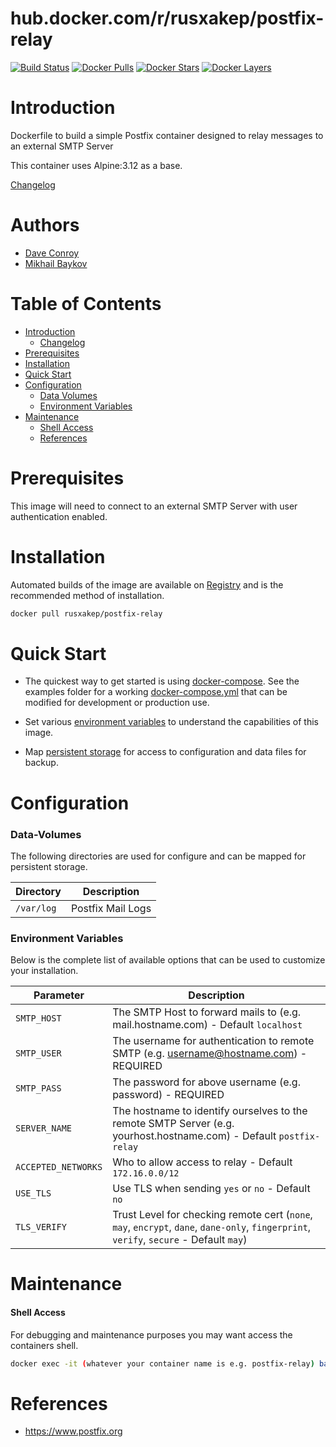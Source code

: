 # hub.docker.com/r/rusxakep/postfix-relay

[![Build Status](https://img.shields.io/docker/cloud/build/rusxakep/postfix-relay.svg)](https://hub.docker.com/r/rusxakep/postfix-relay)
[![Docker Pulls](https://img.shields.io/docker/pulls/rusxakep/postfix-relay.svg)](https://hub.docker.com/r/rusxakep/postfix-relay)
[![Docker Stars](https://img.shields.io/docker/stars/rusxakep/postfix-relay.svg)](https://hub.docker.com/r/rusxakep/postfix-relay)
[![Docker Layers](https://images.microbadger.com/badges/image/rusxakep/postfix-relay.svg)](https://microbadger.com/images/rusxakep/postfix-relay)


# Introduction

Dockerfile to build a simple Postfix container designed to relay messages to an external SMTP Server

This container uses Alpine:3.12 as a base.

[Changelog](CHANGELOG.md)

# Authors

- [Dave Conroy](https://github.com/tiredofit)
- [Mikhail Baykov](https://github.com/rusxakep)

# Table of Contents

- [Introduction](#introduction)
    - [Changelog](CHANGELOG.md)
- [Prerequisites](#prerequisites)
- [Installation](#installation)
- [Quick Start](#quick-start)
- [Configuration](#configuration)
    - [Data Volumes](#data-volumes)
    - [Environment Variables](#environmentvariables)   
- [Maintenance](#maintenance)
    - [Shell Access](#shell-access)
   - [References](#references)

# Prerequisites

This image will need to connect to an external SMTP Server with user authentication enabled.


# Installation

Automated builds of the image are available on [Registry](https://hub.docker.com/r/rusxakep/postfix-relay) and is the recommended method of installation.


```bash
docker pull rusxakep/postfix-relay
```

# Quick Start

* The quickest way to get started is using [docker-compose](https://docs.docker.com/compose/). See the examples folder for a working [docker-compose.yml](examples/docker-compose.yml) that can be modified for development or production use.

* Set various [environment variables](#environment-variables) to understand the capabilities of this image.
* Map [persistent storage](#data-volumes) for access to configuration and data files for backup.

# Configuration

### Data-Volumes

The following directories are used for configure and can be mapped for persistent storage.

| Directory | Description |
|-----------|-------------|
| `/var/log` | Postfix Mail Logs |


### Environment Variables

Below is the complete list of available options that can be used to customize your installation.

| Parameter | Description |
|-----------|-------------|
| `SMTP_HOST` | The SMTP Host to forward mails to (e.g. mail.hostname.com) - Default `localhost` |
| `SMTP_USER` | The username for authentication to remote SMTP (e.g. username@hostname.com) - REQUIRED |
| `SMTP_PASS` | The password for above username (e.g. password) -  REQUIRED |
| `SERVER_NAME` | The hostname to identify ourselves to the remote SMTP Server (e.g. yourhost.hostname.com) - Default `postfix-relay` |
| `ACCEPTED_NETWORKS` | Who to allow access to relay - Default `172.16.0.0/12` |
| `USE_TLS` | Use TLS when sending `yes` or `no` - Default `no` |
| `TLS_VERIFY` | Trust Level for checking remote cert (`none`, `may`, `encrypt`, `dane`, `dane-only`, `fingerprint`, `verify`, `secure` - Default `may`) |


# Maintenance
#### Shell Access

For debugging and maintenance purposes you may want access the containers shell. 

```bash
docker exec -it (whatever your container name is e.g. postfix-relay) bash
```

# References

* https://www.postfix.org